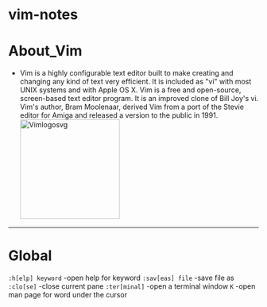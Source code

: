 # vim-notes

# About_Vim

- Vim is a highly configurable text editor built to make creating and changing any kind of text very efficient. It is included as "vi" with most UNIX systems and with Apple OS X. Vim is a free and open-source, screen-based text editor program. It is an improved clone of Bill Joy's vi. Vim's author, Bram Moolenaar, derived Vim from a port of the Stevie editor for Amiga and released a version to the public in 1991.
  <img src="https://user-images.githubusercontent.com/67066348/161417121-26a00e12-ff4c-4e4b-a28c-f4b563ea7e35.png" alt="Vimlogosvg" width="200"/>

---

# Global

`:h[elp] keyword` -open help for keyword
`:sav[eas] file` -save file as
`:clo[se]` -close current pane
`:ter[minal]` -open a terminal window
`K` -open man page for word under the cursor
